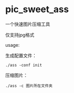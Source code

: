 # pic_sweet_ass

一个快速图片压缩工具

仅支持jpg格式

usage:

生成配置文件：

```shell
./ass -conf init
```

压缩图片：

```shell
./ass -c 图片所在文件夹
```

